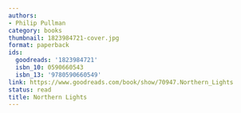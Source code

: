 ```yaml
---
authors:
- Philip Pullman
category: books
thumbnail: 1823984721-cover.jpg
format: paperback
ids:
  goodreads: '1823984721'
  isbn_10: 0590660543
  isbn_13: '9780590660549'
link: https://www.goodreads.com/book/show/70947.Northern_Lights
status: read
title: Northern Lights
---
```

